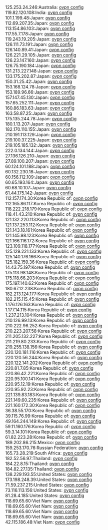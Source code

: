 125.253.24.246:Australia: [ovpn config](vpn/125_253_24_246.ovpn)  
119.82.120.108:India: [ovpn config](vpn/119_82_120_108.ovpn)  
101.1.199.48:Japan: [ovpn config](vpn/101_1_199_48.ovpn)  
112.69.207.35:Japan: [ovpn config](vpn/112_69_207_35.ovpn)  
113.154.86.103:Japan: [ovpn config](vpn/113_154_86_103.ovpn)  
117.55.7.178:Japan: [ovpn config](vpn/117_55_7_178.ovpn)  
119.243.19.205:Japan: [ovpn config](vpn/119_243_19_205.ovpn)  
126.111.73.191:Japan: [ovpn config](vpn/126_111_73_191.ovpn)  
126.140.89.41:Japan: [ovpn config](vpn/126_140_89_41.ovpn)  
126.221.29.105:Japan: [ovpn config](vpn/126_221_29_105.ovpn)  
126.23.147.160:Japan: [ovpn config](vpn/126_23_147_160.ovpn)  
126.75.190.184:Japan: [ovpn config](vpn/126_75_190_184.ovpn)  
131.213.227.148:Japan: [ovpn config](vpn/131_213_227_148.ovpn)  
133.175.202.87:Japan: [ovpn config](vpn/133_175_202_87.ovpn)  
150.31.25.42:Japan: [ovpn config](vpn/150_31_25_42.ovpn)  
153.168.124.78:Japan: [ovpn config](vpn/153_168_124_78.ovpn)  
153.189.96.66:Japan: [ovpn config](vpn/153_189_96_66.ovpn)  
157.147.45.130:Japan: [ovpn config](vpn/157_147_45_130.ovpn)  
157.65.252.111:Japan: [ovpn config](vpn/157_65_252_111.ovpn)  
160.86.183.63:Japan: [ovpn config](vpn/160_86_183_63.ovpn)  
163.58.87.25:Japan: [ovpn config](vpn/163_58_87_25.ovpn)  
175.135.244.78:Japan: [ovpn config](vpn/175_135_244_78.ovpn)  
180.1.13.207:Japan: [ovpn config](vpn/180_1_13_207.ovpn)  
182.170.110.155:Japan: [ovpn config](vpn/182_170_110_155.ovpn)  
210.191.113.129:Japan: [ovpn config](vpn/210_191_113_129.ovpn)  
219.100.37.225:Japan: [ovpn config](vpn/219_100_37_225.ovpn)  
219.105.185.132:Japan: [ovpn config](vpn/219_105_185_132.ovpn)  
222.0.134.144:Japan: [ovpn config](vpn/222_0_134_144.ovpn)  
27.136.126.210:Japan: [ovpn config](vpn/27_136_126_210.ovpn)  
27.89.100.207:Japan: [ovpn config](vpn/27_89_100_207.ovpn)  
60.124.101.188:Japan: [ovpn config](vpn/60_124_101_188.ovpn)  
60.132.230.18:Japan: [ovpn config](vpn/60_132_230_18.ovpn)  
60.156.112.109:Japan: [ovpn config](vpn/60_156_112_109.ovpn)  
60.65.193.164:Japan: [ovpn config](vpn/60_65_193_164.ovpn)  
60.68.10.107:Japan: [ovpn config](vpn/60_68_10_107.ovpn)  
61.44.175.142:Japan: [ovpn config](vpn/61_44_175_142.ovpn)  
112.157.174.30:Korea Republic of: [ovpn config](vpn/112_157_174_30.ovpn)  
112.165.86.117:Korea Republic of: [ovpn config](vpn/112_165_86_117.ovpn)  
118.222.218.179:Korea Republic of: [ovpn config](vpn/118_222_218_179.ovpn)  
118.41.43.210:Korea Republic of: [ovpn config](vpn/118_41_43_210.ovpn)  
121.132.220.113:Korea Republic of: [ovpn config](vpn/121_132_220_113.ovpn)  
121.137.253.112:Korea Republic of: [ovpn config](vpn/121_137_253_112.ovpn)  
121.143.18.161:Korea Republic of: [ovpn config](vpn/121_143_18_161.ovpn)  
121.145.98.123:Korea Republic of: [ovpn config](vpn/121_145_98_123.ovpn)  
121.166.116.172:Korea Republic of: [ovpn config](vpn/121_166_116_172.ovpn)  
123.109.118.177:Korea Republic of: [ovpn config](vpn/123_109_118_177.ovpn)  
125.129.221.133:Korea Republic of: [ovpn config](vpn/125_129_221_133.ovpn)  
125.140.176.166:Korea Republic of: [ovpn config](vpn/125_140_176_166.ovpn)  
125.182.159.36:Korea Republic of: [ovpn config](vpn/125_182_159_36.ovpn)  
14.43.75.197:Korea Republic of: [ovpn config](vpn/14_43_75_197.ovpn)  
175.113.98.148:Korea Republic of: [ovpn config](vpn/175_113_98_148.ovpn)  
175.118.66.203:Korea Republic of: [ovpn config](vpn/175_118_66_203.ovpn)  
175.197.140.62:Korea Republic of: [ovpn config](vpn/175_197_140_62.ovpn)  
180.67.12.238:Korea Republic of: [ovpn config](vpn/180_67_12_238.ovpn)  
182.213.124.177:Korea Republic of: [ovpn config](vpn/182_213_124_177.ovpn)  
182.215.115.45:Korea Republic of: [ovpn config](vpn/182_215_115_45.ovpn)  
1.176.126.163:Korea Republic of: [ovpn config](vpn/1_176_126_163.ovpn)  
1.177.14.115:Korea Republic of: [ovpn config](vpn/1_177_14_115.ovpn)  
1.237.213.104:Korea Republic of: [ovpn config](vpn/1_237_213_104.ovpn)  
210.126.99.13:Korea Republic of: [ovpn config](vpn/210_126_99_13.ovpn)  
210.222.96.252:Korea Republic of: [ovpn config](vpn/210_222_96_252.ovpn)  
210.223.207.58:Korea Republic of: [ovpn config](vpn/210_223_207_58.ovpn)  
211.205.132.227:Korea Republic of: [ovpn config](vpn/211_205_132_227.ovpn)  
211.219.80.233:Korea Republic of: [ovpn config](vpn/211_219_80_233.ovpn)  
219.255.138.156:Korea Republic of: [ovpn config](vpn/219_255_138_156.ovpn)  
220.120.181.116:Korea Republic of: [ovpn config](vpn/220_120_181_116.ovpn)  
220.120.56.244:Korea Republic of: [ovpn config](vpn/220_120_56_244.ovpn)  
220.122.141.202:Korea Republic of: [ovpn config](vpn/220_122_141_202.ovpn)  
220.81.7.85:Korea Republic of: [ovpn config](vpn/220_81_7_85.ovpn)  
220.86.42.221:Korea Republic of: [ovpn config](vpn/220_86_42_221.ovpn)  
220.95.100.141:Korea Republic of: [ovpn config](vpn/220_95_100_141.ovpn)  
220.95.12.19:Korea Republic of: [ovpn config](vpn/220_95_12_19.ovpn)  
220.95.92.23:Korea Republic of: [ovpn config](vpn/220_95_92_23.ovpn)  
221.139.83.183:Korea Republic of: [ovpn config](vpn/221_139_83_183.ovpn)  
221.149.60.235:Korea Republic of: [ovpn config](vpn/221_149_60_235.ovpn)  
221.160.172.30:Korea Republic of: [ovpn config](vpn/221_160_172_30.ovpn)  
36.38.55.170:Korea Republic of: [ovpn config](vpn/36_38_55_170.ovpn)  
39.115.76.99:Korea Republic of: [ovpn config](vpn/39_115_76_99.ovpn)  
49.164.244.149:Korea Republic of: [ovpn config](vpn/49_164_244_149.ovpn)  
59.11.160.176:Korea Republic of: [ovpn config](vpn/59_11_160_176.ovpn)  
59.3.14.101:Korea Republic of: [ovpn config](vpn/59_3_14_101.ovpn)  
61.82.223.28:Korea Republic of: [ovpn config](vpn/61_82_223_28.ovpn)  
189.202.86.215:Mexico: [ovpn config](vpn/189_202_86_215.ovpn)  
159.253.170.76:Russian Federation: [ovpn config](vpn/159_253_170_76.ovpn)  
165.73.28.219:South Africa: [ovpn config](vpn/165_73_28_219.ovpn)  
182.52.56.97:Thailand: [ovpn config](vpn/182_52_56_97.ovpn)  
184.22.8.15:Thailand: [ovpn config](vpn/184_22_8_15.ovpn)  
184.82.27.135:Thailand: [ovpn config](vpn/184_82_27_135.ovpn)  
138.229.193.55:United States: [ovpn config](vpn/138_229_193_55.ovpn)  
173.198.248.39:United States: [ovpn config](vpn/173_198_248_39.ovpn)  
71.59.237.215:United States: [ovpn config](vpn/71_59_237_215.ovpn)  
73.116.113.156:United States: [ovpn config](vpn/73_116_113_156.ovpn)  
81.28.4.185:United States: [ovpn config](vpn/81_28_4_185.ovpn)  
118.69.65.60:Viet Nam: [ovpn config](vpn/118_69_65_60.ovpn)  
118.69.65.60:Viet Nam: [ovpn config](vpn/118_69_65_60.ovpn)  
118.69.65.60:Viet Nam: [ovpn config](vpn/118_69_65_60.ovpn)  
118.69.65.60:Viet Nam: [ovpn config](vpn/118_69_65_60.ovpn)  
42.115.186.48:Viet Nam: [ovpn config](vpn/42_115_186_48.ovpn)  
